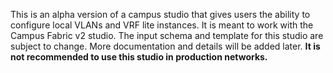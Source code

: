 This is an alpha version of a campus studio that gives users the ability to configure local VLANs and VRF lite instances. It is meant to work with the Campus Fabric v2 studio.  The input schema and template for this studio are subject to change.  More documentation and details will be added later.  **It is not recommended to use this studio in production networks.**
